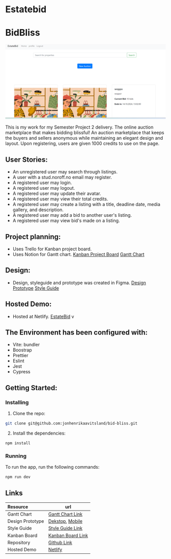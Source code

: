 # Estatebid
# BidBliss

![image](/images/semester.png)

This is my work for my Semester Project 2 delivery.
The online auction marketplace that makes bidding blissful!
An auction marketplace that keeps the buyers and sellers anonymous while maintaining an elegant design and layout.
Upon registering, users are given 1000 credits to use on the page.

## User Stories:

- An unregistered user may search through listings.
- A user with a stud.noroff.no email may register.
- A registered user may login.
- A registered user may logout.
- A registered user may update their avatar.
- A registered user may view their total credits.
- A registered user may create a listing with a title, deadline date, media gallery, and description.
- A registered user may add a bid to another user's listing.
- A registered user may view bid's made on a listing.

## Project planning:

- Uses Trello for Kanban project board.
- Uses Notion for Gantt chart.
  [Kanban Project Board](https://trello.com/b/3fgG4N5l/estatebid)
  [Gantt Chart](https://boom-product-603.notion.site/570d36266954441c91671c628158ca61?v=a39ab7e5cd884c36890833a8a17f2651)

## Design:

- Design, styleguide and prototype was created in Figma.
  [Design Prototype](https://www.figma.com/design/Yo3btppfrxwhyh76QbaFRe/SP2?node-id=299-1715&m=dev)
  [Style Guide](https://www.figma.com/design/Yo3btppfrxwhyh76QbaFRe/SP2?node-id=352-3242&m=dev&t=0p6Ju4oO17eI0Dso-1)

## Hosted Demo:

- Hosted at Netlify.
  [EstateBid](https://66f861aeaf1c2e4e576e5f86--incandescent-shortbread-2acad9.netlify.app/)
v



## The Environment has been configured with:

- Vite: bundler
- Boostrap
- Prettier
- Eslint
- Jest
- Cypress

## Getting Started:

### Installing

1. Clone the repo:

```bash
git clone git@github.com:jonhenrikaavitsland/bid-bliss.git
```

2. Install the dependencies:

```
npm install
```

### Running

To run the app, run the following commands:

```bash
npm run dev
```
## Links

| Resource         | url                                                                                                                                                                                                                                                                                                                                                                                                |
| :--------------- | -------------------------------------------------------------------------------------------------------------------------------------------------------------------------------------------------------------------------------------------------------------------------------------------------------------------------------------------------------------------------------------------------- |
| Gantt Chart      | [Gantt Chart Link](https://github.com/users/ftmkrtgz/projects/1/views/4)                                                                                                                                                                                                                                                                                                                           |
| Design Prototype | [Dekstop](https://www.figma.com/proto/j6OyioJ5xJNnqblG2nim8k/Semester-Project-2---Dekstop?type=design&node-id=1-2&t=hgM3cNjOmUhN7XlF-1&scaling=contain&page-id=0%3A1&starting-point-node-id=1%3A2&mode=design), [Mobile](https://www.figma.com/proto/o3S8EK7LXFPRmLjnQ2eSw9/Semester-Project-2---Mobile?type=design&node-id=2-2&t=d4w88X69FlAiaKcq-1&scaling=scale-down&page-id=0%3A1&mode=design) |
| Style Guide      | [Style Guide Link](https://www.figma.com/proto/IBePYv9rp8HMYZ9w8y0X6O/Semester-Project-2--Style-Guide?type=design&node-id=1-143&t=XyTk0GfhHZFwbpwP-1&scaling=min-zoom&page-id=0%3A1&mode=design)                                                                                                                                                                                                   |
| Kanban Board     | [Kanban Board Link](https://trello.com/invite/b/DbV5Bs33/ATTI44510e5c9996cba6b93e67381acc99fa15EC7462/semester-project-2)                                                                                                                                                                                                                                                                          |
| Repository       | [Github Link](https://github.com/ftmkrtgz/Semester-Project-2)                                                                                                                                                                                                                                                                                                                                      |
| Hosted Demo      | [Netlify](https://online-auction-site.netlify.app/)                                                                                                                                                                                                                                                                                                                                                |

